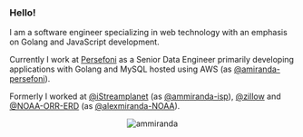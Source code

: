 ### Hello!

I am a software engineer specializing in web technology with an emphasis on Golang and JavaScript development.

Currently I work at [Persefoni](https://persefoni.com/) as a Senior Data Engineer primarily developing applications with Golang and MySQL hosted using AWS (as [@amiranda-persefoni](https://github.com/amiranda-persefoni)).

Formerly I worked at [@iStreamplanet](https://github.com/iStreamPlanet) (as [@ammiranda-isp](https://github.com/ammiranda-isp)), [@zillow](https://github.com/zillow) and [@NOAA-ORR-ERD](https://github.com/NOAA-ORR-ERD) (as [@alexmiranda-NOAA](https://github.com/alexmiranda-NOAA)).

<p align="center"><a><img align="center" src="https://github-readme-stats.vercel.app/api?username=ammiranda&show_icons=true&count_private=1" alt="ammiranda" /></a></p>

